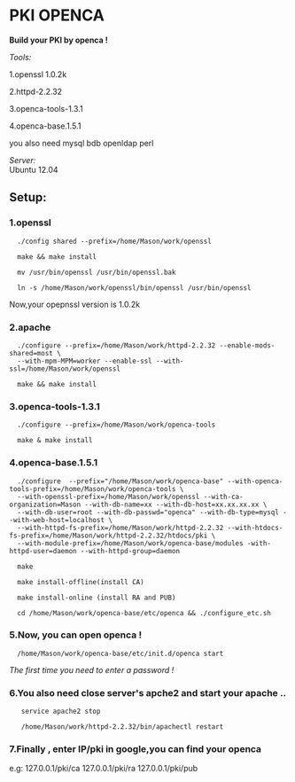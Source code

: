 # PKI OPENCA
**Build your PKI by openca !**

*Tools:*

  1.openssl 1.0.2k
  
  2.httpd-2.2.32
  
  3.openca-tools-1.3.1
  
  4.openca-base.1.5.1
  
  you also need mysql bdb openldap perl

*Server:*  
  Ubuntu 12.04

## Setup:  
### 1.openssl
```
  ./config shared --prefix=/home/Mason/work/openssl
  
  make && make install
  
  mv /usr/bin/openssl /usr/bin/openssl.bak
  
  ln -s /home/Mason/work/openssl/bin/openssl /usr/bin/openssl 
```  
  Now,your opepnssl version is 1.0.2k
  
### 2.apache
```
  ./configure --prefix=/home/Mason/work/httpd-2.2.32 --enable-mods-shared=most \
  --with-mpm-MPM=worker --enable-ssl --with-ssl=/home/Mason/work/openssl
  
  make && make install
```  
### 3.openca-tools-1.3.1
```
  ./configure --prefix=/home/Mason/work/openca-tools
  
  make & make install
```  
### 4.openca-base.1.5.1
```
  ./configure  --prefix="/home/Mason/work/openca-base" --with-openca-tools-prefix=/home/Mason/work/openca-tools \
  --with-openssl-prefix=/home/Mason/work/openssl --with-ca-organization=Mason --with-db-name=xx --with-db-host=xx.xx.xx.xx \
  --with-db-user=root --with-db-passwd="openca" --with-db-type=mysql --with-web-host=localhost \
  --with-httpd-fs-prefix=/home/Mason/work/httpd-2.2.32 --with-htdocs-fs-prefix=/home/Mason/work/httpd-2.2.32/htdocs/pki \
  --with-module-prefix=/home/Mason/work/openca-base/modules -with-httpd-user=daemon --with-httpd-group=daemon

  make 

  make install-offline(install CA)

  make install-online (install RA and PUB)

  cd /home/Mason/work/openca-base/etc/openca && ./configure_etc.sh
```  
### 5.Now, you can open openca !
```
  /home/Mason/work/openca-base/etc/init.d/openca start 
```  
*The first time you need to enter a password !*

### 6.You also need close server's apche2 and start your apache ..
```
   service apache2 stop
   
   /home/Mason/work/httpd-2.2.32/bin/apachectl restart
```   
### 7.Finally , enter IP/pki in google,you can find your openca
e.g:
127.0.0.1/pki/ca
127.0.0.1/pki/ra
127.0.0.1/pki/pub
  
  
  
